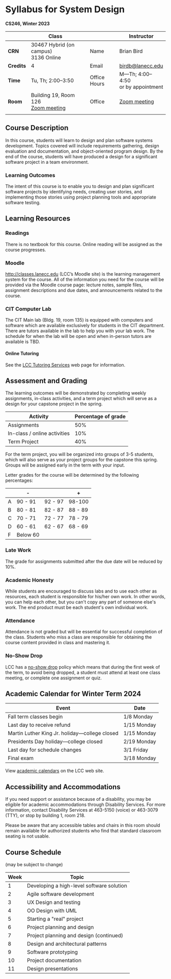 # Syllabus for System Design

**CS246, Winter 2023**

|     | Class |      |    | Instructor |
| -------- | ------------------------ | ---- | ------------ | ---------------------- |
| **CRN** | 30467 Hybrid (on campus)  <br />3136 Online |      | Name         | Brian Bird             |
| **Credits** | 4                        |      | Email        | birdb@lanecc.edu       |
| **Time** | Tu, Th; 2:00&ndash;3:50 |      | Office Hours | M&mdash;Th; 4:00&ndash;4:50<br /> or by appointment |
| **Room** | Building 19, Room 126<br />[Zoom meeting](https://lanecc.zoom.us/j/93330748572) |      | Office | [Zoom meeting](https://lanecc.zoom.us/j/93655119209) |
|             |                                                              | |  |  |

## Course Description 

In this course, students will learn to design and plan software systems development. Topics covered will include requirements gathering, design evaluation and documentation, and object-oriented program design. By the end of the course, students will have produced a design for a significant software project in a team environment. 

### Learning Outcomes 

The intent of this course is to enable you to design and plan significant software projects by identifying needs, creating user stories, and implementing those stories using project planning tools and appropriate software testing. 



## Learning Resources 

### Readings

There is no textbook for this course. Online reading will be assigned as the course progresses.

### Moodle 

http://classes.lanecc.edu (LCC’s Moodle site) is the learning management system for the course. All of the information you need for the course will be provided via the Moodle course page: lecture notes, sample files, assignment descriptions and due dates, and announcements related to the course. 

### CIT Computer Lab

The CIT Main lab (Bldg. 19, room 135) is equipped with computers and software which are available exclusively for students in the CIT department. There are tutors available in the lab to help you with your lab work. The schedule for when the lab will be open and when in-person tutors are available is TBD.

#### Online Tutoring

See the [LCC Tutoring Services](https://www.lanecc.edu/tutor) web page for information.

## Assessment and Grading

The learning outcomes will be demonstrated by completing weekly assignments, in-class activities, and a term project which will serve as a design for your capstone project in the spring. 

| Activity                     | Percentage of grade |
| ---------------------------- | ------------------- |
| Assignments                  | 50%                 |
| In-class / online activities | 10%                 |
| Term Project                 | 40%                 |

For the term project, you will be organized into groups of 3-5 students, which will also serve as your project groups for the capstone this spring. Groups will be assigned early in the term with your input. 

Letter grades for the course will be determined by the following percentages:        

|      | -        |         | +       |
| ---- | -------- | ------- | ------- |
| A    | 90 - 91  | 92 - 97 | 98-100  |
| B    | 80 - 81  | 82 - 87 | 88 - 89 |
| C    | 70 - 71  | 72 - 77 | 78 - 79 |
| D    | 60 - 61  | 62 - 67 | 68 - 69 |
| F    | Below 60 |         |         |



### Late Work

The grade for assignments submitted after the due date will be reduced by 10%.

### Academic Honesty

While students are encouraged to discuss labs and to use each other as resources, each student is responsible for his/her own work. In other words, you can help each other, but you can't copy any part of someone else's work. The end product must be each student's own individual work.

### Attendance

Attendance is not graded but will be essential for successful completion of the class. Students who miss a class are responsible for obtaining the course content provided in class and mastering it. 

### No-Show Drop

LCC has a [no-show drop](https://www.lanecc.edu/esfs/noshow-drops) policy which means that during the first week of the term, to avoid being dropped, a student must attend at least one class meeting, or complete one assignment or quiz.



## Academic Calendar for Winter Term 2024

| Event                                               | Date        |
| --------------------------------------------------- | ----------- |
| Fall term classes begin                             | 1/8 Monday  |
| Last day to receive refund                          | 1/15 Monday |
| Martin Luther King Jr. holiday&mdash;college closed | 1/15 Monday |
| Presidents Day holiday&mdash;college closed         | 2/19 Monday |
| Last day for schedule changes                       | 3/1 Friday  |
| Final exam                                          | 3/18 Monday |

View [academic calendars](https://www.lanecc.edu/calendars/academic-calendar) on the LCC web site.  



## Accessibility and Accommodations

If you need support or assistance because of a disability, you may be eligible for academic accommodations through Disability Services. For more information, contact Disability Services at 463-5150 (voice) or 463-3079 (TTY), or stop by building 1, room 218. 

Please be aware that any accessible tables and chairs in this room should remain available for authorized students who find that standard classroom seating is not usable.



## Course Schedule 

(may be subject to change)

| Week | Topic                                     |
| ---- | ----------------------------------------- |
| 1    | Developing a high-level software solution |
| 2    | Agile software development                |
| 3    | UX Design and testing                     |
| 4    | OO Design with UML                        |
| 5    | Starting a "real" project                 |
| 6    | Project planning and design               |
| 7    | Project planning and design (continued)   |
| 8    | Design and architectural patterns         |
| 9    | Software prototyping                      |
| 10   | Project documentation                     |
| 11   | Design presentations                      |
